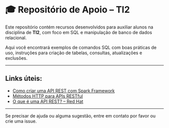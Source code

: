 # 🎓 Repositório de Apoio – TI2

Este repositório contém recursos desenvolvidos para auxiliar alunos na disciplina de **TI2**, com foco em SQL e manipulação de banco de dados relacional.

Aqui você encontrará exemplos de comandos SQL com boas práticas de uso, instruções para criação de tabelas, consultas, atualizações e exclusões.

---

## Links úteis:

- [Como criar uma API REST com Spark Framework](https://www.baeldung.com/spark-framework-rest-api)
- [Métodos HTTP para APIs RESTful](https://restfulapi.net/http-methods/#get)
- [O que é uma API REST? – Red Hat](https://www.redhat.com/pt-br/topics/api/what-is-a-rest-api)

---

Se precisar de ajuda ou alguma sugestão, entre em contato por favor ou crie uma issue.
